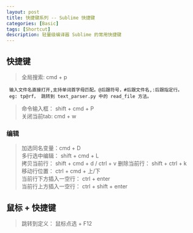 ```yaml
---
layout: post
title: 快捷键系列 -- Sublime 快捷键
categories: [Basic]
tags: [Shortcut]
description: 轻量级编译器 Sublime 的常用快捷键
---
```

## 快捷键
> 全局搜索: cmd + p  
```
 输入文件名直接打开,支持单词首字母匹配。@后跟符号，#后跟文件名,:后跟指定行。  
 eg: tp@rf， 跳转到 text_parser.py 中的 read_file 方法。  
```
> 命令输入框： shift + cmd + P  
> 关闭当前tab: cmd + w

### 编辑
> 加选同名变量：cmd + D  
> 多行选中编辑： shift + cmd + L   
> 拷贝当前行： shift + cmd + d  / ctrl + v
> 删除当前行： shift + ctrl + k  
> 移动行位置： ctrl + cmd + 上/下   
> 当前行下方插入一空行： ctrl + enter  
> 当前行上方插入一空行： ctrl + shift + enter

## 鼠标 + 快捷键

> 跳转到定义： 鼠标点选 + F12